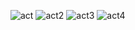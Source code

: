 ![act](https://github.com/user-attachments/assets/5f824461-ff62-4603-a842-8ff01820573c)
![act2](https://github.com/user-attachments/assets/c074b275-cc43-4f69-8ba6-d415f85f4ba2)
![act3](https://github.com/user-attachments/assets/fae52d8a-a73e-4d74-80fc-336b6c5cf28a)
![act4](https://github.com/user-attachments/assets/c5a0e2be-f901-4514-8830-ed2f6293cd86)
